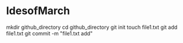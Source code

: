 # IdesofMarch
mkdir github_directory
cd github_directory
git init
touch file1.txt
git add file1.txt
git commit -m "file1.txt add"
